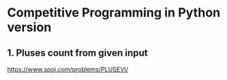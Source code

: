 # **Competitive Programming in Python version**

## 1. Pluses count from given input
https://www.spoj.com/problems/PLUSEVI/

